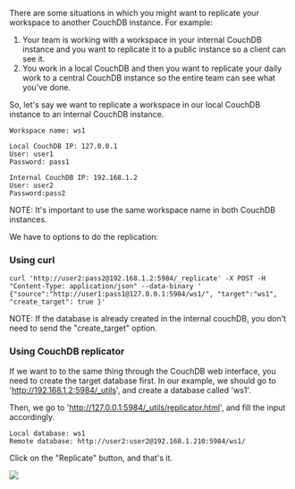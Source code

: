 There are some situations in which you might want to replicate your workspace to another CouchDB instance. For example:

1. Your team is working with a workspace in your internal CouchDB instance and you want to replicate it to a public instance so a client can see it.
2. You work in a local CouchDB and then you want to replicate your daily work to a central CouchDB instance so the entire team can see what you've done.

So, let's say we want to replicate a workspace in our local CouchDB instance to an internal CouchDB instance.                                                                                                                                                                    

```
Workspace name: ws1
                                                                                                                                                                                                                                                              
Local CouchDB IP: 127.0.0.1
User: user1
Password: pass1
                                                                                                                                                                                                                                                                                 
Internal CouchDB IP: 192.168.1.2
User: user2
Password:pass2
```                                                                                                                                                                                                                                                                              

NOTE: It's important to use the same workspace name in both CouchDB instances.                                                                                                                                                                                                   

We have to options to do the replication:                                                                                                                                                                                                                                        

### Using curl                                                                                                                                                                                                                                                                   
```                                                                                                                                                                                                                                                                              
curl 'http://user2:pass2@192.168.1.2:5984/_replicate' -X POST -H "Content-Type: application/json" --data-binary ' {"source":"http://user1:pass1@127.0.0.1:5984/ws1/", "target":"ws1", "create_target": true }'                                                                   
```                                                                                                                                                                                                                                                                              

NOTE: If the database is already created in the internal couchDB, you don't need to send the "create_target" option.                                                                                                                                                             

### Using CouchDB replicator                                                                                                                                                                                                                                                     

If we want to to the same thing through the CouchDB web interface, you need to create the target database first. In our example, we should go to 'http://192.168.1.2:5984/_utils', and create a database called 'ws1'.                                                           

Then, we go to 'http://127.0.0.1:5984/_utils/replicator.html', and fill the input accordingly.

```
Local database: ws1
Remote database: http://user2:user2@192.168.1.210:5984/ws1/
```

Click on the "Replicate" button, and that's it.

![](https://raw.github.com/wiki/infobyte/faraday/images/workspace_replication_replicator.png)



